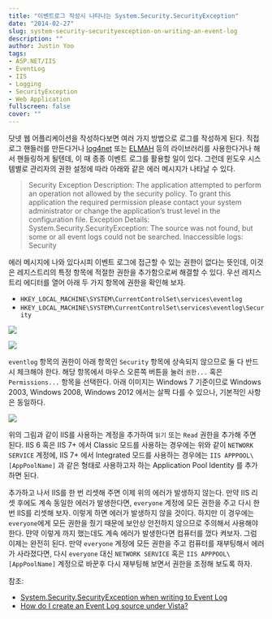 ```yaml
---
title: "이벤트로그 작성시 나타나는 System.Security.SecurityException"
date: "2014-02-27"
slug: system-security-securityexception-on-writing-an-event-log
description: ""
author: Justin Yoo
tags:
- ASP.NET/IIS
- EventLog
- IIS
- Logging
- SecurityException
- Web Application
fullscreen: false
cover: ""
---
```


닷넷 웹 어플리케이션을 작성하다보면 여러 가지 방법으로 로그를 작성하게 된다. 직접 로그 핸들러를 만든다거나 [log4net](http://logging.apache.org/log4net/) 또는 [ELMAH](https://code.google.com/p/elmah/) 등의 라이브러리를 사용한다거나 해서 핸들링하게 될텐데, 이 때 종종 이벤트 로그를 활용할 일이 있다. 그런데 윈도우 시스템별로 관리자의 권한 설정에 따라 아래와 같은 에러 메시지가 나타날 수 있다.

> Security Exception Description: The application attempted to perform an operation not allowed by the security policy. To grant this application the required permission please contact your system administrator or change the application’s trust level in the configuration file. Exception Details: System.Security.SecurityException: The source was not found, but some or all event logs could not be searched. Inaccessible logs: Security

에러 메시지에 나와 있다시피 이벤트 로그에 접근할 수 있는 권한이 없다는 뜻인데, 이것은 레지스트리의 특정 항목에 적절한 권한을 추가함으로써 해결할 수 있다. 우선 레지스트리 에디터를 열어 아래 두 가지 항목에 권한을 확인해 보자.

- `HKEY_LOCAL_MACHINE\SYSTEM\CurrentControlSet\services\eventlog`
- `HKEY_LOCAL_MACHINE\SYSTEM\CurrentControlSet\services\eventlog\Security`

![](https://sa0blogs.blob.core.windows.net/aliencube/2014/02/registry-eventlog-01.png)

![](https://sa0blogs.blob.core.windows.net/aliencube/2014/02/registry-eventlog-02.png)

`eventlog` 항목의 권한이 아래 항목인 `Security` 항목에 상속되지 않으므로 둘 다 반드시 체크해야 한다. 해당 항목에서 마우스 오른쪽 버튼을 눌러 `권한...` 혹은 `Permissions...` 항목을 선택한다. 아래 이미지는 Windows 7 기준이므로 Windows 2003, Windows 2008, Windows 2012 에서는 살짝 다를 수 있으나, 기본적인 사항은 동일하다.

![](https://sa0blogs.blob.core.windows.net/aliencube/2014/02/registry-eventlog-03.png)

위의 그림과 같이 IIS를 사용하는 계정을 추가하여 `읽기` 또는 `Read` 권한을 추가해 주면 된다. IIS 6 혹은 IIS 7+ 에서 Classic 모드를 사용하는 경우에는 위와 같이 `NETWORK SERVICE` 계정에, IIS 7+ 에서 Integrated 모드를 사용하는 경우에는 `IIS APPPOOL\[AppPoolName]` 과 같은 형태로 사용하고자 하는 Application Pool Identity 를 추가하면 된다.

추가하고 나서 IIS를 한 번 리셋해 주면 이제 위의 에러가 발생하지 않는다. 만약 IIS 리셋 후에도 계속 동일한 에러가 발생한다면, `everyone` 계정에 모든 권한을 주고 다시 한 번 IIS를 리셋해 보자. 이렇게 하면 에러가 발생하지 않을 것이다. 하지만 이 경우에는 `everyone`에게 모든 권한을 줬기 때문에 보안상 안전하지 않으므로 주의해서 사용해야 한다. 먄약 이렇게 까지 했는데도 계속 에러가 발생한다면 컴퓨터를 껐다 켜보자. 그럼 이제는 완전히 된다. 만약 `everyone` 계정에 모든 권한을 주고 컴퓨터를 재부팅해서 에러가 사라졌다면, 다시 `everyone` 대신 `NETWORK SERVICE` 혹은 `IIS APPPOOL\[AppPoolName]` 계정으로 바꾼후 다시 재부팅해 보면서 권한을 조정해 보도록 하자.

참조:

- [System.Security.SecurityException when writing to Event Log](http://stackoverflow.com/questions/1274018/system-security-securityexception-when-writing-to-event-log)
- [How do I create an Event Log source under Vista?](http://social.msdn.microsoft.com/Forums/windowsdesktop/en-US/00a043ae-9ea1-4a55-8b7c-d088a4b08f09/how-do-i-create-an-event-log-source-under-vista?forum=windowsgeneraldevelopmentissues)
